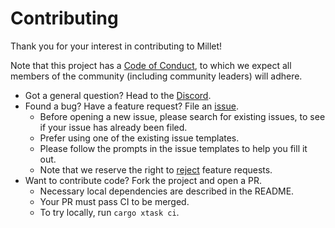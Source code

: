 # Contributing

Thank you for your interest in contributing to Millet!

Note that this project has a [Code of Conduct][coc], to which we expect all members of the community (including community leaders) will adhere.

- Got a general question? Head to the [Discord][discord].
- Found a bug? Have a feature request? File an [issue][].
  - Before opening a new issue, please search for existing issues, to see if your issue has already been filed.
  - Prefer using one of the existing issue templates.
  - Please follow the prompts in the issue templates to help you fill it out.
  - Note that we reserve the right to [reject][no] feature requests.
- Want to contribute code? Fork the project and open a PR.
  - Necessary local dependencies are described in the README.
  - Your PR must pass CI to be merged.
  - To try locally, run `cargo xtask ci`.

[coc]: /docs/CODE_OF_CONDUCT.md
[discord]: https://discord.gg/hgPSUby2Ny
[issue]: https://github.com/azdavis/millet/issues/new/choose
[no]: https://opensource.guide/best-practices/#learning-to-say-no
